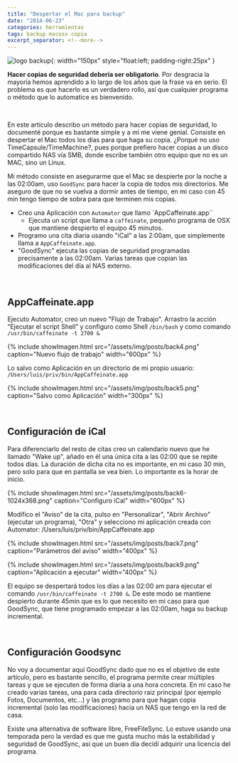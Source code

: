 ```yaml
---
title: "Despertar el Mac para backup"
date: "2014-06-23"
categories: herramientas
tags: backup macosx copia
excerpt_separator: <!--more-->
---
```



![logo backup](/assets/img/posts/backup.jpg){: width="150px" style="float:left; padding-right:25px" } 

**Hacer copias de seguridad debería ser obligatorio**. Por desgracia la mayoría hemos aprendido a lo largo de los años que la frase va en serio. El problema es que hacerlo es un verdadero rollo, así que cualquier programa o método que lo automatice es bienvenido.


<br clear="left"/>
<!--more-->

En este artículo describo un método para hacer copias de seguridad, lo documenté porque es bastante simple y a mi me viene genial. Consiste en despertar el Mac todos los días para que haga su copia. ¿Porqué no uso TimeCapsule/TimeMachine?, pues porque prefiero hacer copias a un disco compartido NAS vía SMB, donde escribe también otro equipo que no es un MAC, sino un Linux.

Mi método consiste en asegurarme que el Mac se despierte por la noche a las 02:00am, uso `GoodSync` para hacer la copia de todos mis directorios. Me aseguro de que no se vuelva a dormir antes de tiempo, en mi caso con 45 min tengo tiempo de sobra para que terminen mis copias.

- Creo una Aplicación con `Automator` que llamo `AppCaffeinate.app``
  - Ejecuta un script que llama a `caffeinate`, pequeño programa de OSX que mantiene despierto el equipo 45 minutos.
- Programo una cita diaria usando "iCal" a las 2:00am, que simplemente llama a `AppCaffeinate.app`.
- "GoodSync" ejecuta las copias de seguridad programadas precisamente a las 02:00am. Varias tareas que copian las modificaciones del día al NAS externo.

<br/>

## AppCaffeinate.app

Ejecuto Automator, creo un nuevo "Flujo de Trabajo". Arrastro la acción “Ejecutar el script Shell” y configuro como Shell `/bin/bash` y como comando `/usr/bin/caffeinate -t 2700 &`

{% include showImagen.html
    src="/assets/img/posts/back4.png"
    caption="Nuevo flujo de trabajo"
    width="600px"
    %}

Lo salvo como Aplicación en un directorio de mi propio usuario: `/Users/luis/priv/bin/AppCaffeinate.app`

{% include showImagen.html
    src="/assets/img/posts/back5.png"
    caption="Salvo como Aplicación"
    width="300px"
    %}

<br/>

## Configuración de iCal

Para diferenciarlo del resto de citas creo un calendario nuevo que he llamado "Wake up", añado en él una única cita a las 02:00 que se repite todos días. La duración de dicha cita no es importante, en mi caso 30 min, pero solo para que en pantalla se vea bien. Lo importante es la horar de inicio.

{% include showImagen.html
    src="/assets/img/posts/back6-1024x368.png"
    caption="Configuro iCal"
    width="600px"
    %}

Modifico el "Aviso" de la cita, pulso en "Personalizar", "Abrir Archivo" (ejecutar un programa), "Otra" y selecciono mi aplicación creada con Automator: /Users/luis/priv/bin/AppCaffeinate.app

{% include showImagen.html
    src="/assets/img/posts/back7.png"
    caption="Parámetros del aviso"
    width="400px"
    %}

{% include showImagen.html
    src="/assets/img/posts/back9.png"
    caption="Aplicación a ejecutar"
    width="400px"
    %}

El equipo se despertará todos los días a las 02:00 am para ejecutar el comando `/usr/bin/caffeinate -t 2700 &`. De este modo se mantiene despierto durante 45min que es lo que necesito en mi caso para que GoodSync, que tiene programado empezar a las 02:00am, haga su backup incremental.

<br/>

## Configuración Goodsync

No voy a documentar aquí GoodSync dado que no es el objetivo de este artículo, pero es bastante sencillo, el programa permite crear múltiples tareas y que se ejecuten de forma diaria a una hora concreta. En mi caso he creado varias tareas, una para cada directorio raiz principal (por ejemplo Fotos, Documentos, etc...) y las programo para que hagan copia incremental (solo las modificaciones) hacia un NAS que tengo en la red de casa.

Existe una alternativa de software libre, FreeFileSync. Lo estuve usando una temporada pero la verdad es que me gusta mucho más la estabilidad y seguridad de GoodSync, así que un buen día decidí adquirir una licencia del programa.
